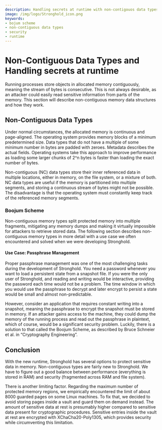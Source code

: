 ```yaml
---
description: Handling secrets at runtime with non-contigouos data types. 
image: /img/logo/Stronghold_icon.png
keywords:
- bojum scheme
- non-contiguous data types
- security
- runtime
---
```


<!--
This comment shall be deleted and shall give an overview on the structure:

- abstract gives an overview on memory and especially NC data types
- memory management will be explained in general, guarded types are being specifically mentioned.
   - libsodium is mentioned as low-level driving force
   - the current interface for guarded memory types is presented
- nc data types are being explained in greater detail,
- the boojum scheme is being explored with password handling as an example  
-->

# Non-Contiguous Data Types and Handling secrets at runtime

Running processes store objects in allocated memory contiguously, meaning the stream of bytes is consecutive. This is not always desirable, as an attacker could easily read sensitive information from parts of the memory. This section will describe non-contiguous memory data structures and how they work.




## Non-Contiguous Data Types

Under normal circumstances, the allocated memory is continuous and page-aligned. The operating system provides memory blocks of a minimum predetermined size. Data types that do not have a multiple of some minimum number in bytes are padded with zeroes. Metadata describes the actual fields. Operating systems take this approach to improve performance as loading some larger chunks of 2^n bytes is faster than loading the exact number of bytes.

Non-contiguous (NC) data types store their inner referenced data in multiple locations, either in memory, on the file system, or a mixture of both. NC data types are useful if the memory is partitioned into multiple segments, and storing a continuous stream of bytes might not be possible. The disadvantage is that the operating system must constantly keep track of the referenced memory segments.


### Boojum Scheme

Non-contiguous memory types split protected memory into multiple fragments, mitigating any memory dumps and making it virtually impossible for attackers to retrieve stored data. The following section describes non-contiguous memory types in more detail with a use case we often encountered and solved when we were developing Stronghold.

#### Use Case: Passphrase Management

Proper passphrase management was one of the most challenging tasks during the development of Stronghold. You need a password whenever you want to load a persistent state from a snapshot file. If you were the only user of Stronghold, and reading and writing would be interactive, providing the password each time would not be a problem. The time window in which you would use the passphrase to decrypt and later encrypt to persist a state would be small and almost non-predictable.

However, consider an application that requires constant writing into a snapshot, meaning the passphrase to encrypt the snapshot must be stored in memory. If an attacker gains access to the machine, they could dump the memory of the running process and read out the passphrase in plaintext, which of course, would be a significant security problem. Luckily, there is a solution to that called the Boojum Scheme, as described by Bruce Schneier et al. in “Cryptography Engineering”.

## Conclusion

With the new runtime, Stronghold has several options to protect sensitive data in memory. Non-contiguous types are fairly new to Stronghold. We have to figure out a good balance between performance (everything is stored in RAM) and security (fragmented across RAM and file system).

There is another limiting factor. Regarding the maximum number of protected memory regions, we empirically encountered the limit of about 8000 guarded pages on some Linux machines. To fix that, we decided to avoid storing pages inside a vault and guard them on demand instead. The amount of sensitive data at rest is presumably higher compared to sensitive data present for cryptographic procedures. Sensitive entries inside the vault at rest are encrypted with XChaCha20-Poly1305, which provides security while circumventing this limitation.